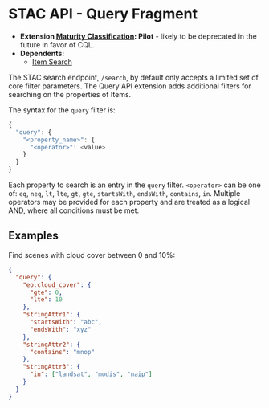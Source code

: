 # STAC API - Query Fragment

- **Extension [Maturity Classification](../README.md#extension-maturity): Pilot** - likely to be deprecated in the future in favor of CQL.
- **Dependents:**
    - [Item Search](../../extensions/item-search)

The STAC search endpoint, `/search`, by default only accepts a limited set of core filter parameters.
The Query API extension adds additional filters for searching on the properties of Items.

The syntax for the `query` filter is:

```js
{
  "query": {
    "<property_name>": {
      "<operator>": <value>
    }
  }
}
```

Each property to search is an entry in the `query` filter. `<operator>` can be one of: `eq`, `neq`, `lt`, `lte`, `gt`, `gte`, `startsWith`, `endsWith`, `contains`, `in`. 
Multiple operators may be provided for each property and are treated as a logical AND, where all conditions must be met.

## Examples

Find scenes with cloud cover between 0 and 10%:

```json
{
  "query": {
    "eo:cloud_cover": {
      "gte": 0,
      "lte": 10
    },
    "stringAttr1": {
      "startsWith": "abc",
      "endsWith": "xyz"
    },
    "stringAttr2": {
      "contains": "mnop"
    },
    "stringAttr3": {
      "in": ["landsat", "modis", "naip"]
    }
  }
}
```
